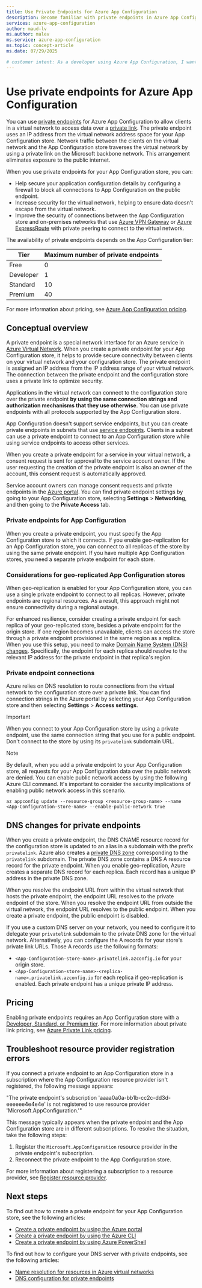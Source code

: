 ```yaml
---
title: Use Private Endpoints for Azure App Configuration
description: Become familiar with private endpoints in Azure App Configuration. Find out how clients in a virtual network can access configuration data over a private link.
services: azure-app-configuration
author: maud-lv
ms.author: malev
ms.service: azure-app-configuration
ms.topic: concept-article
ms.date: 07/29/2025

# customer intent: As a developer using Azure App Configuration, I want to find out how to use private endpoints so that I can improve the security of communication with my App Configuration instance.
---
```

# Use private endpoints for Azure App Configuration

You can use [private endpoints](../private-link/private-endpoint-overview.md) for Azure App Configuration to allow clients in a virtual network to access data over a [private link](../private-link/private-link-overview.md). The private endpoint uses an IP address from the virtual network address space for your App Configuration store. Network traffic between the clients on the virtual network and the App Configuration store traverses the virtual network by using a private link on the Microsoft backbone network. This arrangement eliminates exposure to the public internet.

When you use private endpoints for your App Configuration store, you can:

- Help secure your application configuration details by configuring a firewall to block all connections to App Configuration on the public endpoint.
- Increase security for the virtual network, helping to ensure data doesn't escape from the virtual network.
- Improve the security of connections between the App Configuration store and on-premises networks that use [Azure VPN Gateway](../vpn-gateway/vpn-gateway-about-vpngateways.md) or [Azure ExpressRoute](../expressroute/expressroute-locations.md) with private peering to connect to the virtual network.

The availability of private endpoints depends on the App Configuration tier:

| Tier | Maximum number of private endpoints |
| --- | --- |
| Free | 0 |
| Developer | 1 |
| Standard | 10 |
| Premium | 40 |

For more information about pricing, see [Azure App Configuration pricing](https://azure.microsoft.com/pricing/details/app-configuration/).

## Conceptual overview

A private endpoint is a special network interface for an Azure service in [Azure Virtual Network](../virtual-network/virtual-networks-overview.md). When you create a private endpoint for your App Configuration store, it helps to provide secure connectivity between clients on your virtual network and your configuration store. The private endpoint is assigned an IP address from the IP address range of your virtual network. The connection between the private endpoint and the configuration store uses a private link to optimize security.

Applications in the virtual network can connect to the configuration store over the private endpoint **by using the same connection strings and authorization mechanisms that they use otherwise**. You can use private endpoints with all protocols supported by the App Configuration store.

App Configuration doesn't support service endpoints, but you can create private endpoints in subnets that use [service endpoints](../virtual-network/virtual-network-service-endpoints-overview.md). Clients in a subnet can use a private endpoint to connect to an App Configuration store while using service endpoints to access other services.

When you create a private endpoint for a service in your virtual network, a consent request is sent for approval to the service account owner. If the user requesting the creation of the private endpoint is also an owner of the account, this consent request is automatically approved.

Service account owners can manage consent requests and private endpoints in the [Azure portal](https://portal.azure.com). You can find private endpoint settings by going to your App Configuration store, selecting **Settings** > **Networking**, and then going to the **Private Access** tab.

### Private endpoints for App Configuration 

When you create a private endpoint, you must specify the App Configuration store to which it connects. If you enable geo-replication for an App Configuration store, you can connect to all replicas of the store by using the same private endpoint. If you have multiple App Configuration stores, you need a separate private endpoint for each store.

### Considerations for geo-replicated App Configuration stores

When geo-replication is enabled for your App Configuration store, you can use a single private endpoint to connect to all replicas. However, private endpoints are regional resources. As a result, this approach might not ensure connectivity during a regional outage.

For enhanced resilience, consider creating a private endpoint for each replica of your geo-replicated store, besides a private endpoint for the origin store. If one region becomes unavailable, clients can access the store through a private endpoint provisioned in the same region as a replica. When you use this setup, you need to make [Domain Name System (DNS) changes](#dns-changes-for-private-endpoints). Specifically, the endpoint for each replica should resolve to the relevant IP address for the private endpoint in that replica's region.

### Private endpoint connections

Azure relies on DNS resolution to route connections from the virtual network to the configuration store over a private link. You can find connection strings in the Azure portal by selecting your App Configuration store and then selecting **Settings** > **Access settings**.  

> [!IMPORTANT]
> When you connect to your App Configuration store by using a private endpoint, use the same connection string that you use for a public endpoint. Don't connect to the store by using its `privatelink` subdomain URL.

> [!NOTE]
> By default, when you add a private endpoint to your App Configuration store, all requests for your App Configuration data over the public network are denied. You can enable public network access by using the following Azure CLI command. It's important to consider the security implications of enabling public network access in this scenario.
>
> ```azurecli-interactive
> az appconfig update --resource-group <resource-group-name> --name <App-Configuration-store-name> --enable-public-network true
> ```

## DNS changes for private endpoints

When you create a private endpoint, the DNS CNAME resource record for the configuration store is updated to an alias in a subdomain with the prefix `privatelink`. Azure also creates a [private DNS zone](../dns/private-dns-overview.md) corresponding to the `privatelink` subdomain. The private DNS zone contains a DNS A resource record for the private endpoint. When you enable geo-replication, Azure creates a separate DNS record for each replica. Each record has a unique IP address in the private DNS zone.

When you resolve the endpoint URL from within the virtual network that hosts the private endpoint, the endpoint URL resolves to the private endpoint of the store. When you resolve the endpoint URL from outside the virtual network, the endpoint URL resolves to the public endpoint. When you create a private endpoint, the public endpoint is disabled.

If you use a custom DNS server on your network, you need to configure it to delegate your `privatelink` subdomain to the private DNS zone for the virtual network. Alternatively, you can configure the A records for your store's private link URLs. Those A records use the following formats:

- `<App-Configuration-store-name>.privatelink.azconfig.io` for your origin store.
- `<App-Configuration-store-name>-<replica-name>.privatelink.azconfig.io` for each replica if geo-replication is enabled. Each private endpoint has a unique private IP address.

## Pricing

Enabling private endpoints requires an App Configuration store with a [Developer, Standard, or Premium tier](https://azure.microsoft.com/pricing/details/app-configuration/). For more information about private link pricing, see [Azure Private Link pricing](https://azure.microsoft.com/pricing/details/private-link).

## Troubleshoot resource provider registration errors

If you connect a private endpoint to an App Configuration store in a subscription where the App Configuration resource provider isn't registered, the following message appears:

"The private endpoint's subscription 'aaaa0a0a-bb1b-cc2c-dd3d-eeeeee4e4e4e' is not registered to use resource provider 'Microsoft.AppConfiguration.'"

This message typically appears when the private endpoint and the App Configuration store are in different subscriptions. To resolve the situation, take the following steps:

1. Register the `Microsoft.AppConfiguration` resource provider in the private endpoint's subscription.
1. Reconnect the private endpoint to the App Configuration store.

For more information about registering a subscription to a resource provider, see [Register resource provider](../azure-resource-manager/management/resource-providers-and-types.md#register-resource-provider).

## Next steps

To find out how to create a private endpoint for your App Configuration store, see the following articles:

- [Create a private endpoint by using the Azure portal](../private-link/create-private-endpoint-portal.md)
- [Create a private endpoint by using the Azure CLI](../private-link/create-private-endpoint-cli.md)
- [Create a private endpoint by using Azure PowerShell](../private-link/create-private-endpoint-powershell.md)

To find out how to configure your DNS server with private endpoints, see the following articles:

- [Name resolution for resources in Azure virtual networks](../virtual-network/virtual-networks-name-resolution-for-vms-and-role-instances.md#name-resolution-that-uses-your-own-dns-server)
- [DNS configuration for private endpoints](../private-link/private-endpoint-overview.md#dns-configuration)
